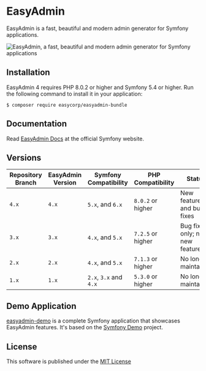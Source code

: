 EasyAdmin
=========

EasyAdmin is a fast, beautiful and modern admin generator for Symfony applications.

![EasyAdmin, a fast, beautiful and modern admin generator for Symfony applications](/doc/images/easyadmin-promo.jpg)

Installation
------------

EasyAdmin 4 requires PHP 8.0.2 or higher and Symfony 5.4 or higher. Run the
following command to install it in your application:

```
$ composer require easycorp/easyadmin-bundle
```

Documentation
-------------

Read [EasyAdmin Docs][1] at the official Symfony website.

Versions
--------

| Repository Branch | EasyAdmin Version | Symfony Compatibility  | PHP Compatibility | Status               | Docs
| ----------------- | ----------------- | ---------------------- | ----------------- | -------------------- | ---
| `4.x`             | `4.x`             | `5.x`, and `6.x`       | `8.0.2` or higher | New features and bug fixes | [Read Docs](https://symfony.com/bundles/EasyAdminBundle/master/index.html)
| `3.x`             | `3.x`             | `4.x`, and `5.x`       | `7.2.5` or higher | Bug fixes only; no new features | [Read Docs](https://symfony.com/bundles/EasyAdminBundle/3.x/index.html)
| `2.x`             | `2.x`             | `4.x`, and `5.x`       | `7.1.3` or higher | No longer maintained | [Read Docs](https://symfony.com/bundles/EasyAdminBundle/2.x/index.html)
| `1.x`             | `1.x`             | `2.x`, `3.x` and `4.x` | `5.3.0` or higher | No longer maintained | -

Demo Application
----------------

[easyadmin-demo](https://github.com/EasyCorp/easyadmin-demo) is a complete
Symfony application that showcases EasyAdmin features. It's based on the
[Symfony Demo](https://github.com/symfony/demo) project.

License
-------

This software is published under the [MIT License](LICENSE.md)

[1]: https://symfony.com/doc/4.x/bundles/EasyAdminBundle/index.html

